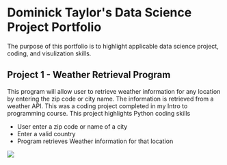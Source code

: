 # Dominick Taylor's Data Science Project Portfolio

The purpose of this portfolio is to highlight applicable data science project, coding, and visulization skills.

## Project 1 - Weather Retrieval Program

This program will allow user to retrieve weather information for any location by entering the zip code or city name. The information is retrieved from a weather API.
This was a coding project completed in my Intro to programming course. This project highlights Python coding skills

- User enter a zip code or name of a city
- Enter a valid country
- Program retrieves Weather information for that location

![](/DominickTDS/Weather_Retrieval_program/weather_app_output.JPG)
